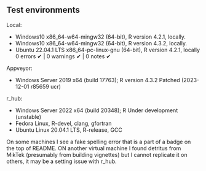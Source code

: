 ## Test environments

Local:
* Windows10 x86_64-w64-mingw32 (64-bit), R version 4.2.1, locally.
* Windows10 x86_64-w64-mingw32 (64-bit), R version 4.3.2, locally.
* Ubuntu 22.04.1 LTS x86_64-pc-linux-gnu (64-bit), R version 4.2.1, locally
0 errors ✔ | 0 warnings ✔ | 0 notes ✔

Appveyor:
* Windows Server 2019 x64 (build 17763); R version 4.3.2 Patched (2023-12-01 r85659 ucr)

r_hub:
*  Windows Server 2022 x64 (build 20348); R Under development (unstable)
*  Fedora Linux, R-devel, clang, gfortran
*  Ubuntu Linux 20.04.1 LTS, R-release, GCC

On some machines I see a fake spelling error that is a part of a badge on the top of README. ON another virtual machine I found detritus from MikTek (presumably from building vignettes) but I cannot replicate it on others, it may be a setting issue with r_hub.
